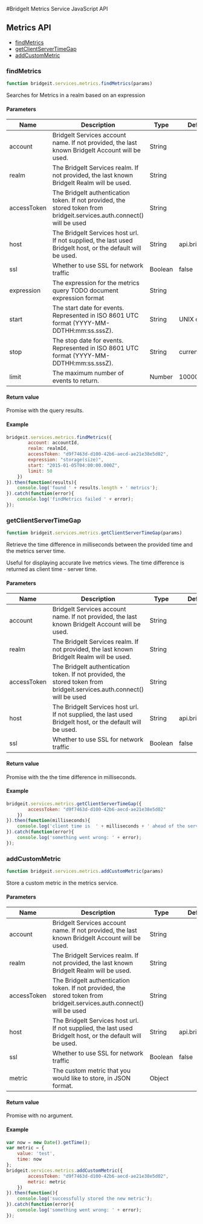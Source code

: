#BridgeIt Metrics Service JavaScript API

## Metrics API

* [findMetrics](#findMetrics)
* [getClientServerTimeGap](#getClientServerTimeGap)
* [addCustomMetric](#addCustomMetric)

### <a name="findMetrics"></a>findMetrics

```javascript
function bridgeit.services.metrics.findMetrics(params)
```

Searches for Metrics in a realm based on an expression

#### Parameters

| Name | Description | Type | Default | Required |
| ---- | ----------- | ---- | ------- | -------- |
| account | BridgeIt Services account name. If not provided, the last known BridgeIt Account will be used.| String | | true |
| realm | The BridgeIt Services realm. If not provided, the last known BridgeIt Realm will be used. | String | | false |
| accessToken | The BridgeIt authentication token. If not provided, the stored token from bridgeit.services.auth.connect() will be used | String | | false |
| host | The BridgeIt Services host url. If not supplied, the last used BridgeIt host, or the default will be used. | String | api.bridgeit.io | false |
| ssl | Whether to use SSL for network traffic | Boolean | false | false |
| expression | The expression for the metrics query TODO document expression format | String |  | false |
| start | The start date for events. Represented in ISO 8601 UTC format (YYYY-MM-DDTHH:mm:ss.sssZ). | String | UNIX epoch  | false |
| stop | The stop date for events. Represented in ISO 8601 UTC format (YYYY-MM-DDTHH:mm:ss.sssZ). | String | current time | false |
| limit | The maximum number of events to return. | Number | 10000 | false |


#### Return value

Promise with the query results.

#### Example

```javascript
bridgeit.services.metrics.findMetrics({
		account: accountId,
		realm: realmId,
		accessToken: "d9f7463d-d100-42b6-aecd-ae21e38e5d02",
		expression: "storage(size)",
		start: "2015-01-05T04:00:00.000Z",
		limit: 50
	})
}).then(function(results){
	console.log('found ' + results.length + ' metrics');
}).catch(function(error){
	console.log('findMetrics failed ' + error);
});
```

### <a name="getClientServerTimeGap"></a>getClientServerTimeGap

```javascript
function bridgeit.services.metrics.getClientServerTimeGap(params)
```

Retrieve the time difference in milliseconds between the provided time and the metrics server time.

Useful for displaying accurate live metrics views. The time difference is returned as 
client time - server time.

#### Parameters

| Name | Description | Type | Default | Required |
| ---- | ----------- | ---- | ------- | -------- |
| account | BridgeIt Services account name. If not provided, the last known BridgeIt Account will be used.| String | | true |
| realm | The BridgeIt Services realm. If not provided, the last known BridgeIt Realm will be used. | String | | false |
| accessToken | The BridgeIt authentication token. If not provided, the stored token from bridgeit.services.auth.connect() will be used | String | | false |
| host | The BridgeIt Services host url. If not supplied, the last used BridgeIt host, or the default will be used. | String | api.bridgeit.io | false |
| ssl | Whether to use SSL for network traffic | Boolean | false | false |

#### Return value

Promise with the the time difference in milliseconds.

#### Example

```javascript
bridgeit.services.metrics.getClientServerTimeGap({
		accessToken: "d9f7463d-d100-42b6-aecd-ae21e38e5d02"
	})
}).then(function(milliseconds){
	console.log('client time is  ' + milliseconds + ' ahead of the server');
}).catch(function(error){
	console.log('something went wrong: ' + error);
});
```

### <a name="addCustomMetric"></a>addCustomMetric

```javascript
function bridgeit.services.metrics.addCustomMetric(params)
```

Store a custom metric in the metrics service.

#### Parameters

| Name | Description | Type | Default | Required |
| ---- | ----------- | ---- | ------- | -------- |
| account | BridgeIt Services account name. If not provided, the last known BridgeIt Account will be used.| String | | true |
| realm | The BridgeIt Services realm. If not provided, the last known BridgeIt Realm will be used. | String | | false |
| accessToken | The BridgeIt authentication token. If not provided, the stored token from bridgeit.services.auth.connect() will be used | String | | false |
| host | The BridgeIt Services host url. If not supplied, the last used BridgeIt host, or the default will be used. | String | api.bridgeit.io | false |
| ssl | Whether to use SSL for network traffic | Boolean | false | false |
| metric | The custom metric that you would like to store, in JSON format. | Object |  | true |

#### Return value

Promise with no argument.

#### Example

```javascript
var now = new Date().getTime();
var metric = {
	value: 'test',
	time: now
};
bridgeit.services.metrics.addCustomMetric({
		accessToken: "d9f7463d-d100-42b6-aecd-ae21e38e5d02",
		metric: metric
	})
}).then(function(){
	console.log('successfully stored the new metric');
}).catch(function(error){
	console.log('something went wrong: ' + error);
});
```